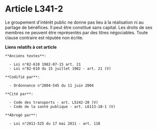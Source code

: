 # Article L341-2

Le groupement d'intérêt public ne donne pas lieu à la réalisation ni au partage de bénéfices. Il peut être constitué sans
capital. Les droits de ses membres ne peuvent être représentés par des titres négociables. Toute clause contraire est réputée
non écrite.

**Liens relatifs à cet article**

	**Anciens textes**:

	  - Loi n°82-610 1982-07-15 art. 21
	  - Loi n°82-610 du 15 juillet 1982 - art. 21 (V)

	**Codifié par**:

	  - Ordonnance n°2004-545 du 11 juin 2004

	**Cité par**:

	  - Code des transports - art. L5242-20 (V)
	  - Code de la santé publique - art. L6113-10-1 (V)

	**Abrogé par**:

	  - Loi n°2011-525 du 17 mai 2011 - art. 118

